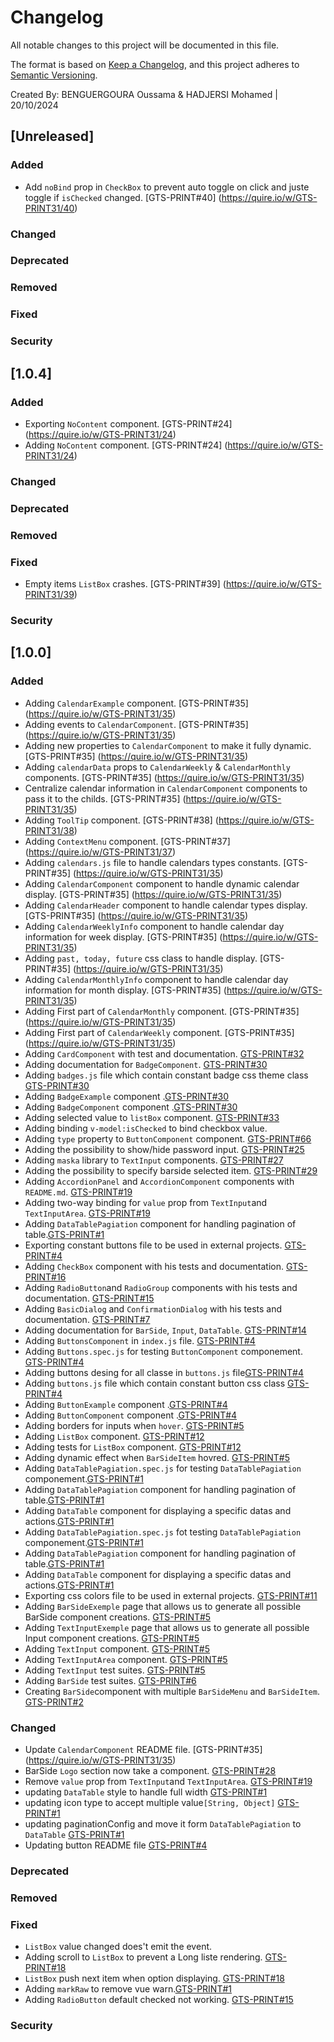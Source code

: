 # Changelog

All notable changes to this project will be documented in this file.

The format is based on [Keep a Changelog](https://keepachangelog.com/en/1.0.0/),
and this project adheres to [Semantic Versioning](https://semver.org/spec/v2.0.0.html).

Created By: BENGUERGOURA Oussama & HADJERSI Mohamed | 20/10/2024


## [Unreleased] 

### Added

* Add `noBind` prop in `CheckBox` to prevent auto toggle on click and juste toggle if `isChecked` changed.  [GTS-PRINT#40] (https://quire.io/w/GTS-PRINT31/40)

### Changed

### Deprecated

### Removed

### Fixed

### Security


## [1.0.4] 

### Added

* Exporting `NoContent` component. [GTS-PRINT#24] (https://quire.io/w/GTS-PRINT31/24)
* Adding `NoContent` component. [GTS-PRINT#24] (https://quire.io/w/GTS-PRINT31/24)

### Changed

### Deprecated

### Removed

### Fixed

* Empty items `ListBox` crashes. [GTS-PRINT#39] (https://quire.io/w/GTS-PRINT31/39)

### Security


## [1.0.0] 

### Added

* Adding `CalendarExample` component. [GTS-PRINT#35] (https://quire.io/w/GTS-PRINT31/35)
* Adding events to `CalendarComponent`. [GTS-PRINT#35] (https://quire.io/w/GTS-PRINT31/35)
* Adding new properties to `CalendarComponent` to make it fully dynamic. [GTS-PRINT#35] (https://quire.io/w/GTS-PRINT31/35)
* Adding `calendarData` props to `CalendarWeekly` & `CalendarMonthly` components. [GTS-PRINT#35] (https://quire.io/w/GTS-PRINT31/35)
* Centralize calendar information in `CalendarComponent` components to pass it to the childs. [GTS-PRINT#35] (https://quire.io/w/GTS-PRINT31/35)
* Adding `ToolTip` component. [GTS-PRINT#38] (https://quire.io/w/GTS-PRINT31/38)
* Adding `ContextMenu` component. [GTS-PRINT#37] (https://quire.io/w/GTS-PRINT31/37)
* Adding `calendars.js` file to handle calendars types constants. [GTS-PRINT#35] (https://quire.io/w/GTS-PRINT31/35)
* Adding `CalendarComponent` component to handle dynamic calendar display. [GTS-PRINT#35] (https://quire.io/w/GTS-PRINT31/35)
* Adding `CalendarHeader` component to handle calendar types display. [GTS-PRINT#35] (https://quire.io/w/GTS-PRINT31/35)
* Adding `CalendarWeeklyInfo` component to handle calendar day information for week display. [GTS-PRINT#35] (https://quire.io/w/GTS-PRINT31/35)
* Adding `past, today, future` css class to handle display. [GTS-PRINT#35] (https://quire.io/w/GTS-PRINT31/35)
* Adding `CalendarMonthlyInfo` component to handle calendar day information for month display. [GTS-PRINT#35] (https://quire.io/w/GTS-PRINT31/35)
* Adding First part of `CalendarMonthly` component. [GTS-PRINT#35] (https://quire.io/w/GTS-PRINT31/35)
* Adding First part of `CalendarWeekly` component. [GTS-PRINT#35] (https://quire.io/w/GTS-PRINT31/35)
* Adding `CardComponent` with test and documentation. [GTS-PRINT#32](https://quire.io/w/GTS-PRINT31/32)
* Adding documentation for `BadgeComponent`. [GTS-PRINT#30](https://quire.io/w/GTS-PRINT31/30)
* Adding `badges.js` file which contain constant badge css theme class [GTS-PRINT#30](https://quire.io/w/GTS-PRINT31/30)
* Adding `BadgeExample` component .[GTS-PRINT#30](https://quire.io/w/GTS-PRINT31/30)
* Adding `BadgeComponent` component .[GTS-PRINT#30](https://quire.io/w/GTS-PRINT31/30)
* Adding selected value to `listBox` component. [GTS-PRINT#33](https://quire.io/w/GTS-PRINT31/33)  
* Adding binding `v-model:isChecked` to bind checkbox value.
* Adding `type` property to `ButtonComponent` component. [GTS-PRINT#66](https://quire.io/w/GTS_Golden_Technology_Solutions/66)
* Adding the possibility to show/hide password input. [GTS-PRINT#25](https://quire.io/w/GTS-PRINT31/25)  
* Adding `maska` library to `TextInput` components. [GTS-PRINT#27](https://quire.io/w/GTS-PRINT31/27) 
* Adding the possibility to specify barside selected item. [GTS-PRINT#29](https://quire.io/w/GTS-PRINT31/29) 
* Adding `AccordionPanel` and `AccordionComponent` components with `README.md`. [GTS-PRINT#19](https://quire.io/w/GTS-PRINT31/19) 
* Adding two-way binding for `value` prop from `TextInput`and `TextInputArea`. [GTS-PRINT#19](https://quire.io/w/GTS-PRINT31/19)
* Adding `DataTablePagiation` component for handling pagination of table.[GTS-PRINT#1](https://quire.io/w/GTS-PRINT31/1)
* Exporting constant buttons file to be used in external projects. [GTS-PRINT#4](https://quire.io/w/GTS-PRINT31/4)
* Adding `CheckBox` component with his tests and documentation. [GTS-PRINT#16](https://quire.io/w/GTS-PRINT31/16)
* Adding `RadioButton`and `RadioGroup` components with his tests and documentation. [GTS-PRINT#15](https://quire.io/w/GTS-PRINT31/15)
* Adding `BasicDialog` and `ConfirmationDialog` with his tests and documentation. [GTS-PRINT#7](https://quire.io/w/GTS-PRINT31/7)
* Adding documentation for `BarSide`, `Input`, `DataTable`. [GTS-PRINT#14](https://quire.io/w/GTS-PRINT31/14)
* Adding `ButtonsComponent` in `index.js` file. [GTS-PRINT#4](https://quire.io/w/GTS-PRINT31/4)
* Adding `Buttons.spec.js` for testing `ButtonComponent` componement. [GTS-PRINT#4](https://quire.io/w/GTS-PRINT31/4)
* Adding buttons desing for all classe in `buttons.js` file[GTS-PRINT#4](https://quire.io/w/GTS-PRINT31/4)
* Adding `buttons.js` file which contain constant button css class [GTS-PRINT#4](https://quire.io/w/GTS-PRINT31/4)
* Adding `ButtonExample` component .[GTS-PRINT#4](https://quire.io/w/GTS-PRINT31/4)
* Adding `ButtonComponent` component .[GTS-PRINT#4](https://quire.io/w/GTS-PRINT31/4)
* Adding borders for inputs when `hover`. [GTS-PRINT#5](https://quire.io/w/GTS-PRINT31/5)
* Adding `ListBox` component. [GTS-PRINT#12](https://quire.io/w/GTS-PRINT31/12)
* Adding tests for `ListBox` component. [GTS-PRINT#12](https://quire.io/w/GTS-PRINT31/12)
* Adding dynamic effect when `BarSideItem` hovred. [GTS-PRINT#5](https://quire.io/w/GTS-PRINT31/5)
* Adding `DataTablePagiation.spec.js` for testing `DataTablePagiation` componement.[GTS-PRINT#1](https://quire.io/w/GTS-PRINT31/1)
* Adding `DataTablePagiation` component for handling pagination of table.[GTS-PRINT#1](https://quire.io/w/GTS-PRINT31/1)
* Adding `DataTable` component for displaying a specific datas and actions.[GTS-PRINT#1](https://quire.io/w/GTS-PRINT31/1)
* Adding `DataTablePagiation.spec.js` fot testing `DataTablePagiation` componement.[GTS-PRINT#1](https://quire.io/w/GTS-PRINT31/1)
* Adding `DataTablePagiation` component for handling pagination of table.[GTS-PRINT#1](https://quire.io/w/GTS-PRINT31/1)
* Adding `DataTable` component for displaying a specific datas and actions.[GTS-PRINT#1](https://quire.io/w/GTS-PRINT31/1)
* Exporting css colors file to be used in external projects. [GTS-PRINT#11](https://quire.io/w/GTS-PRINT31/11)
* Adding `BarSideExemple` page that allows us to generate all possible BarSide component creations. [GTS-PRINT#5](https://quire.io/w/GTS-PRINT31/5)
* Adding `TextInputExemple` page that allows us to generate all possible Input component creations. [GTS-PRINT#5](https://quire.io/w/GTS-PRINT31/5)
* Adding `TextInput` component. [GTS-PRINT#5](https://quire.io/w/GTS-PRINT31/5)
* Adding `TextInputArea` component. [GTS-PRINT#5](https://quire.io/w/GTS-PRINT31/5)
* Adding `TextInput` test suites. [GTS-PRINT#5](https://quire.io/w/GTS-PRINT31/5)
* Adding `BarSide` test suites. [GTS-PRINT#6](https://quire.io/w/GTS-PRINT31/6)
* Creating `BarSide`component with multiple `BarSideMenu` and `BarSideItem`. [GTS-PRINT#2](https://quire.io/w/GTS-PRINT31/2)

### Changed

* Update `CalendarComponent` README file. [GTS-PRINT#35] (https://quire.io/w/GTS-PRINT31/35)
* BarSide `Logo` section now take a component. [GTS-PRINT#28](https://quire.io/w/GTS-PRINT31/28)
* Remove `value` prop from `TextInput`and `TextInputArea`. [GTS-PRINT#19](https://quire.io/w/GTS-PRINT31/19)
* updating `DataTable` style to handle full width [GTS-PRINT#1](https://quire.io/w/GTS-PRINT31/1)
* updating icon type to accept multiple value`[String, Object]` [GTS-PRINT#1](https://quire.io/w/GTS-PRINT31/1)
* updating paginationConfig and move it form `DataTablePagiation` to `DataTable` [GTS-PRINT#1](https://quire.io/w/GTS-PRINT31/1)
* Updating button README file [GTS-PRINT#4](https://quire.io/w/GTS-PRINT31/4)

### Deprecated

### Removed

### Fixed

* `ListBox` value changed does't emit the event.
* Adding scroll to `ListBox` to prevent a Long liste rendering. [GTS-PRINT#18](https://quire.io/w/GTS-PRINT31/18)
* `ListBox` push next item when option displaying. [GTS-PRINT#18](https://quire.io/w/GTS-PRINT31/18)
* Adding `markRaw` to remove vue warn.[GTS-PRINT#1](https://quire.io/w/GTS-PRINT31/1)
* Adding `RadioButton` default checked not working. [GTS-PRINT#15](https://quire.io/w/GTS-PRINT31/15)

### Security


 
